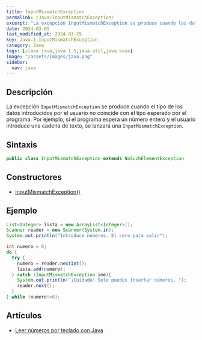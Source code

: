```yaml
---
title: InputMismatchException
permalink: /Java/InputMismatchException/
excerpt: "La excepción InputMismatchException se produce cuando los datos introducidos no coinciden con el tipo esperado por el programa."
date: 2024-03-05
last_modified_at: 2024-03-29
key: Java.I.InputMismatchException
category: Java
tags: [clase java,java 1.5,java.util,java.base]
image: "/assets/images/java.png"
sidebar:
  nav: java
---
```


## Descripción


La excepción `InputMismatchException` se produce cuando el tipo de los datos introducidos por el usuario no coincide con el tipo esperado por el programa. Por ejemplo, si el programa espera un número entero y el usuario introduce una cadena de texto, se lanzará una `InputMismatchException`.


## Sintaxis


```java
public class InputMismatchException extends NoSuchElementException
```


## Constructores

- [InputMismatchException()](https://www.w3api.com/Java/InputMismatchException/InputMismatchException/)

## Ejemplo


```java
List<Integer> lista = new ArrayList<Integer>();
Scanner reader = new Scanner(System.in);
System.out.println("Introduce números. El cero para salir");			

int numero = 0;
do {
  try {
    numero = reader.nextInt();
    lista.add(numero);
  } catch (InputMismatchException ime){
    System.out.println("¡Cuidado! Solo puedes insertar números. ");
    reader.next();
  }			
} while (numero!=0);
```


## Artículos

- [Leer números por teclado con Java](https://lineadecodigo.com/java/leer-numeros-por-teclado-con-java/)

